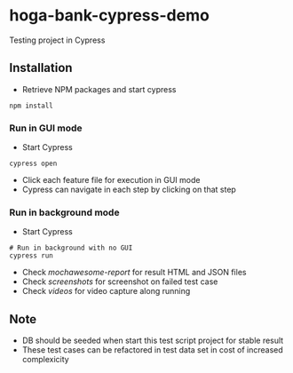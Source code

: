 # hoga-bank-cypress-demo
Testing project in Cypress

## Installation
- Retrieve NPM packages and start cypress
```shell
npm install
```

### Run in GUI mode
- Start Cypress
```shell
cypress open 
```
- Click each feature file for execution in GUI mode
- Cypress can navigate in each step by clicking on that step

### Run in background mode
- Start Cypress
```shell
# Run in background with no GUI
cypress run
```
- Check _mochawesome-report_ for result HTML and JSON files
- Check _screenshots_ for screenshot on failed test case
- Check _videos_ for video capture along running

## Note
- DB should be seeded when start this test script project for stable result
- These test cases can be refactored in test data set in cost of increased complexicity

